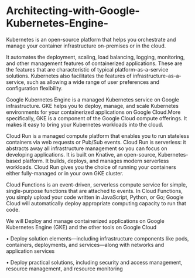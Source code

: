 # Architecting-with-Google-Kubernetes-Engine-

Kubernetes is an open-source platform that helps you orchestrate and manage your container infrastructure on-premises or in the cloud.

It automates the deployment, scaling, load balancing, logging, monitoring, and other management features of containerized applications. These are the features that are characteristic of typical platform-as-a-service solutions. Kubernetes also facilitates the features of infrastructure-as-a-service, such as allowing a wide range of user preferences and configuration flexibility.

Google Kubernetes Engine is a managed Kubernetes service on Google infrastructure. GKE helps you to deploy, manage, and scale Kubernetes environments for your containerized applications on Google Cloud.More specifically, GKE is a component of the Google Cloud compute offerings. It makes it easy to bring your Kubernetes workloads into the cloud.


Cloud Run is a managed compute platform that enables you to run stateless containers via web requests or Pub/Sub events. Cloud Run is serverless: it abstracts away all infrastructure management so you can focus on developing applications. It is built on Knative, an open-source, Kubernetes-based platform. It builds, deploys, and manages modern serverless workloads. Cloud Run gives you the choice of running your containers either fully-managed or in your own GKE cluster.

Cloud Functions is an event-driven, serverless compute service for simple, single-purpose functions that are attached to events. In Cloud Functions, you simply upload your code written in JavaScript, Python, or Go; Google Cloud will automatically deploy appropriate computing
capacity to run that code.

We will Deploy and manage containerized applications on Google Kubernetes Engine (GKE) and the other tools on Google Cloud

• Deploy solution elements—including infrastructure components like pods, containers, deployments, and services—along with networks and application services

• Deploy practical solutions, including security and access management, resource management, and resource monitoring
